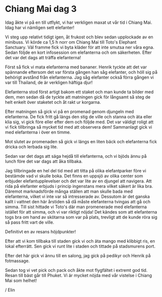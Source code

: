 # Chiang Mai dag 3

Idag åkte vi på en till utflykt, vi har verkligen maxat ut vår tid i Chiang Mai. Idag har vi nämligen sett elefanter!

Vi steg upp relativt tidigt igen, åt frukost och blev sedan upplockade av en minibuss. Vi körde ca 1,5 h norr om Chiang Mai till Toto's Elephant Sanctuary. Väl framme fick vi byta kläder för att inte smutsa ner våra egna. Sedan följde en kort infosession om elefanterna och om säkerheten. Efter det var det dags att träffa elefanterna! 

Först så fick vi mata elefanterna med bananer. Henrik tyckte att det var spännande eftersom det var första gången han såg elefanter, och höll sig på behörigt avstånd från elefanterna. Jag såg elefanter också förra gången vi var till Thailand, de är verkligen häftiga djur!

Elefanterna stod först artigt bakom ett staket och man kunde ta bilder med dem, men sedan då de tyckte att matningen gick för långsamt så steg de helt enkelt över staketet och åt rakt ur korgarna. 

Efter matningen så gick vi på en promenad genom djungeln med elefanterna. De fick fritt gå längs den stig de ville och stanna och äta eller klia sig, vi gick före eller efter dem och följde med. Det var väldigt roligt att vi fick tillbringa så mycket tid med att observera dem! Sammanlagt gick vi med elefanterna i över en timme.

Mot slutet av promenaden så gick vi längs en liten bäck och elefanterna fick dricka och lerbada sig lite.  

Sedan var det dags att säga hejdå till elefanterna, och vi bjöds ännu på lunch före det var dags att åka tillbaka.

Jag tillbringade en hel del tid med att titta på olika elefantparker före vi bestämde vad vi skulle boka. Det finns en uppsjö av olika center som erbjuder elefantupplevelser och det var lite av en djungel att navigera. Att rida på elefanter erbjuds i princip ingenstans mera vilket säkert är lika bra. Däremot marknadsförde många ställen att man skulle bada med elefanterna, vilket vi inte var så intresserade av. Dessutom är det ganska kallt i vattnet den här årstiden så då måste elefanterna tvingas att gå och simma. Till sist hittade vi Toto's där man promenerade med elefanterna istället för att simma, och vi var riktigt nöjda! 
Det kändes som att elefanterna togs bra om hand av skötarna som var på plats, trevligt att de kunde röra sig så pass fritt vart de ville. 

Definitivt en av resans höjdpunkter! 

Efter att vi kom tillbaka till staden gick vi och äta mango med klibbigt ris, en lokal efterrätt. Sen gick vi runt lite i staden och tittade på stadsmurens port. 

Efter det här gick vi ännu till en salong, jag gick på pedikyr och Henrik på fotmassage. 

Sedan tog vi vet pick och pack och åkte mot flygfältet i extremt god tid. Resan till bäst går till Phuket. Vi är mycket nöjda med vår vistelse i Chiang Mai som helhet!

/ Elin
